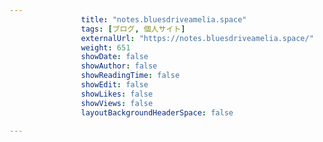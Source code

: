 ```yaml
---
                title: "notes.bluesdriveamelia.space"
                tags: [ブログ, 個人サイト]
                externalUrl: "https://notes.bluesdriveamelia.space/"
                weight: 651
                showDate: false
                showAuthor: false
                showReadingTime: false
                showEdit: false
                showLikes: false
                showViews: false
                layoutBackgroundHeaderSpace: false
                
---
```


